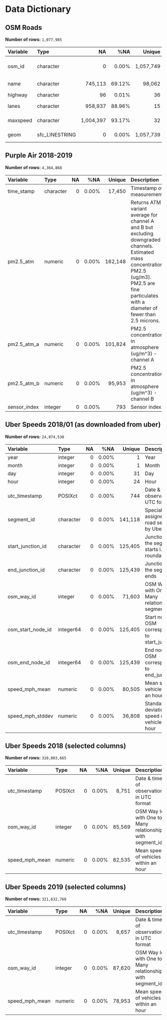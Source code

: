 Data Dictionary
================

## **OSM Roads**

**Number of rows:** `1,077,985`

| Variable | Type           |        NA |    %NA |    Unique | Description                          |
|:---------|:---------------|----------:|-------:|----------:|:-------------------------------------|
| osm_id   | character      |         0 |  0.00% | 1,057,749 | Unique Identifier from OpenStreetMap |
| name     | character      |   745,113 | 69.12% |    98,062 | Name of the entity                   |
| highway  | character      |        96 |  0.01% |        36 | Type of road                         |
| lanes    | character      |   958,937 | 88.96% |        15 | Number of lanes                      |
| maxspeed | character      | 1,004,397 | 93.17% |        32 | Maximum speed                        |
| geom     | sfc_LINESTRING |         0 |  0.00% | 1,057,739 | Geometry information                 |

## **Purple Air 2018-2019**

**Number of rows:** `4,364,868`

| Variable     | Type      |  NA |   %NA |  Unique | Description                                                                                                                                                                                           |
|:-------------|:----------|----:|------:|--------:|:------------------------------------------------------------------------------------------------------------------------------------------------------------------------------------------------------|
| time_stamp   | character |   0 | 0.00% |  17,450 | Timestamp of measurement                                                                                                                                                                              |
| pm2.5_atm    | numeric   |   0 | 0.00% | 162,148 | Returns ATM variant average for channel A and B but excluding downgraded channels. Estimated mass concentration PM2.5 (ug/m3). PM2.5 are fine particulates with a diameter of fewer than 2.5 microns. |
| pm2.5_atm_a  | numeric   |   0 | 0.00% | 101,824 | PM2.5 concentration in atmosphere (ug/m^3) - channel A                                                                                                                                                |
| pm2.5_atm_b  | numeric   |   0 | 0.00% |  95,953 | PM2.5 concentration in atmosphere (ug/m^3) - channel B                                                                                                                                                |
| sensor_index | integer   |   0 | 0.00% |     793 | Sensor index                                                                                                                                                                                          |

## **Uber Speeds 2018/01 (as downloaded from uber)**

**Number of rows:** `24,074,530`

| Variable          | Type      |  NA |   %NA |  Unique | Description                                              |
|:------------------|:----------|----:|------:|--------:|:---------------------------------------------------------|
| year              | integer   |   0 | 0.00% |       1 | Year                                                     |
| month             | integer   |   0 | 0.00% |       1 | Month                                                    |
| day               | integer   |   0 | 0.00% |      31 | Day                                                      |
| hour              | integer   |   0 | 0.00% |      24 | Hour                                                     |
| utc_timestamp     | POSIXct   |   0 | 0.00% |     744 | Date & time of observations in UTC format                |
| segment_id        | character |   0 | 0.00% | 141,118 | Special Ids assigned to road segments by Uber            |
| start_junction_id | character |   0 | 0.00% | 125,405 | Junction where the segment starts i.e., a roundabout     |
| end_junction_id   | character |   0 | 0.00% | 125,439 | Junction where the segment ends                          |
| osm_way_id        | integer   |   0 | 0.00% |  71,603 | OSM Way Id with One to Many relationship with segment_id |
| osm_start_node_id | integer64 |   0 | 0.00% | 125,405 | Start node Id of OSM corresponding to start_junction_id  |
| osm_end_node_id   | integer64 |   0 | 0.00% | 125,439 | End node Id of OSM corresponding to end_junction_id      |
| speed_mph_mean    | numeric   |   0 | 0.00% |  80,505 | Mean speed of vehicles within an hour                    |
| speed_mph_stddev  | numeric   |   0 | 0.00% |  36,808 | Standard deviation of speed of vehicles in an hour       |

## **Uber Speeds 2018 (selected columns)**

**Number of rows:** `310,003,665`

| Variable       | Type    |  NA |   %NA | Unique | Description                                              |
|:---------------|:--------|----:|------:|-------:|:---------------------------------------------------------|
| utc_timestamp  | POSIXct |   0 | 0.00% |  8,751 | Date & time of observations in UTC format                |
| osm_way_id     | integer |   0 | 0.00% | 85,569 | OSM Way Id with One to Many relationship with segment_id |
| speed_mph_mean | numeric |   0 | 0.00% | 82,535 | Mean speed of vehicles within an hour                    |

## **Uber Speeds 2019 (selected columns)**

**Number of rows:** `321,632,760`

| Variable       | Type    |  NA |   %NA | Unique | Description                                              |
|:---------------|:--------|----:|------:|-------:|:---------------------------------------------------------|
| utc_timestamp  | POSIXct |   0 | 0.00% |  8,657 | Date & time of observations in UTC format                |
| osm_way_id     | integer |   0 | 0.00% | 87,620 | OSM Way Id with One to Many relationship with segment_id |
| speed_mph_mean | numeric |   0 | 0.00% | 78,953 | Mean speed of vehicles within an hour                    |
